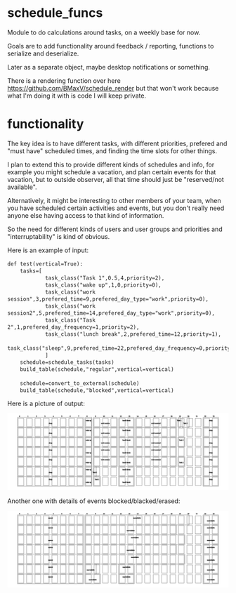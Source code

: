 # schedule_funcs

Module to do calculations around tasks, on a weekly base for now.

Goals are to add functionality around feedback / reporting, functions to serialize and deserialize.

Later as a separate object, maybe desktop notifications or something.

There is a rendering function over here https://github.com/BMaxV/schedule_render but that won't work because what I'm doing it with is code I will keep private.

# functionality

The key idea is to have different tasks, with different priorities, prefered and "must have" scheduled times, and finding the time slots for other things.

I plan to extend this to provide different kinds of schedules and info, for example you might schedule a vacation, and plan certain events for that vacation, but to outside observer, all that time should just be "reserved/not available".

Alternatively, it might be interesting to other members of your team, when you have scheduled certain activities and events, but you don't really need anyone else having access to that kind of information.

So the need for different kinds of users and user groups and priorities and "interruptability" is kind of obvious.

Here is an example of input:

```
def test(vertical=True):
    tasks=[
            task_class("Task 1",0.5,4,priority=2),
            task_class("wake up",1,0,priority=0),
            task_class("work session",3,prefered_time=9,prefered_day_type="work",priority=0),
            task_class("work session2",5,prefered_time=14,prefered_day_type="work",priority=0),
            task_class("Task 2",1,prefered_day_frequency=1,priority=2),
            task_class("lunch break",2,prefered_time=12,priority=1),
            task_class("sleep",9,prefered_time=22,prefered_day_frequency=0,priority=0),
            ]
    schedule=schedule_tasks(tasks)
    build_table(schedule,"regular",vertical=vertical)
    
    schedule=convert_to_external(schedule)
    build_table(schedule,"blocked",vertical=vertical)
```

Here is a picture of output:

![hello there](regular.svg)

Another one with details of events blocked/blacked/erased:

![hello there](blocked.svg)
